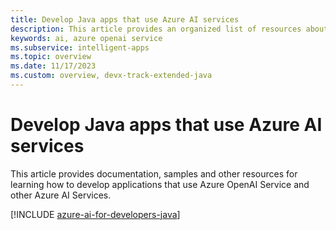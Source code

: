 ```yaml
---
title: Develop Java apps that use Azure AI services
description: This article provides an organized list of resources about Azure AI scenarios for Java developers, including documentation and code samples.
keywords: ai, azure openai service
ms.subservice: intelligent-apps
ms.topic: overview
ms.date: 11/17/2023
ms.custom: overview, devx-track-extended-java
---
```


# Develop Java apps that use Azure AI services

This article provides documentation, samples and other resources for learning how to develop applications that use Azure OpenAI Service and other Azure AI Services.

[!INCLUDE [azure-ai-for-developers-java](../../intro/includes/azure-ai-for-developers-java.md)]
